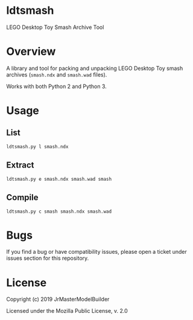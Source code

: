 # ldtsmash

LEGO Desktop Toy Smash Archive Tool


# Overview

A library and tool for packing and unpacking LEGO Desktop Toy smash archives (`smash.ndx` and `smash.wad` files).

Works with both Python 2 and Python 3.


# Usage

## List

```
ldtsmash.py l smash.ndx
```

## Extract

```
ldtsmash.py e smash.ndx smash.wad smash
```

## Compile

```
ldtsmash.py c smash smash.ndx smash.wad
```


# Bugs

If you find a bug or have compatibility issues, please open a ticket under issues section for this repository.


# License

Copyright (c) 2019 JrMasterModelBuilder

Licensed under the Mozilla Public License, v. 2.0
